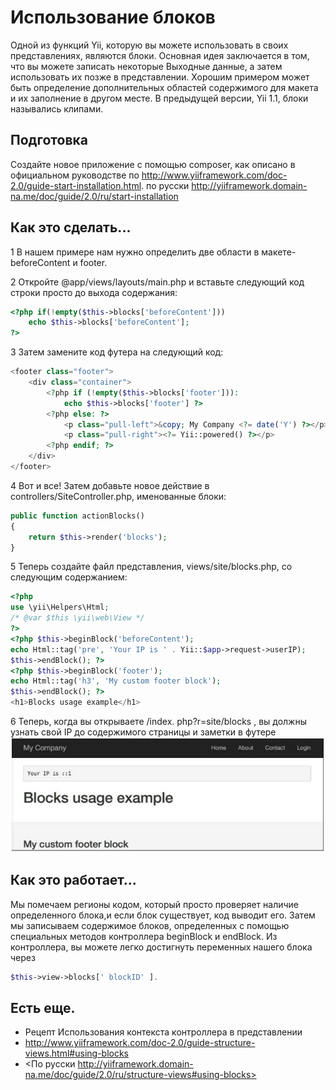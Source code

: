 Использование блоков
===
Одной из функций Yii, которую вы можете использовать в своих представлениях, являются блоки. Основная идея заключается в том, что вы можете записать некоторые Выходные данные, а затем использовать их позже в представлении. Хорошим примером может быть определение дополнительных областей содержимого для макета и их заполнение в другом месте.
В предыдущей версии, Yii 1.1, блоки назывались клипами.

Подготовка
---
Создайте новое приложение с помощью composer, как описано в официальном руководстве по <http://www.yiiframework.com/doc-2.0/guide-start-installation.html>.
по русски <http://yiiframework.domain-na.me/doc/guide/2.0/ru/start-installation>

Как это сделать...
---

1 В нашем примере нам нужно определить две области в макете-beforeContent и footer.

2 Откройте @app/views/layouts/main.php и вставьте следующий код строки просто до выхода содержания:
```php
<?php if(!empty($this->blocks['beforeContent'])) 
	echo $this->blocks['beforeContent']; 
?>
```

3 Затем замените код футера на следующий код:
```php
<footer class="footer">
	<div class="container">
		<?php if (!empty($this->blocks['footer'])): 
			echo $this->blocks['footer'] ?>
		<?php else: ?>
			<p class="pull-left">&copy; My Company <?= date('Y') ?></p>
			<p class="pull-right"><?= Yii::powered() ?></p>
		<?php endif; ?>
	</div>
</footer>
```
4 Вот и все! Затем добавьте новое действие в controllers/SiteController.php, именованные блоки:
```php
public function actionBlocks()
{
	return $this->render('blocks');
}
```

5 Теперь создайте файл представления, views/site/blocks.php, со следующим содержанием:
```php
<?php
use \yii\Helpers\Html;
/* @var $this \yii\web\View */
?>
<?php $this->beginBlock('beforeContent');
echo Html::tag('pre', 'Your IP is '	. Yii::$app->request->userIP);
$this->endBlock(); ?>
<?php $this->beginBlock('footer');
echo Html::tag('h3', 'My custom footer block');
$this->endBlock(); ?>
<h1>Blocks usage example</h1>
```

6 Теперь, когда вы открываете /index. php?r=site/blocks , вы должны узнать свой IP до содержимого страницы и заметки в футере
![](img/114_1.jpg)

Как это работает...
---

Мы помечаем регионы кодом, который просто проверяет наличие определенного блока,и если блок существует, код выводит его. Затем мы записываем содержимое блоков, определенных с помощью специальных методов контроллера beginBlock и endBlock.
Из контроллера, вы можете легко достигнуть переменных нашего блока через 
```php
$this->view->blocks[' blockID' ].
```

Есть еще.
---
* Рецепт Использования контекста контроллера в представлении
* <http://www.yiiframework.com/doc-2.0/guide-structure-views.html#using-blocks>
* <По русски http://yiiframework.domain-na.me/doc/guide/2.0/ru/structure-views#using-blocks>
